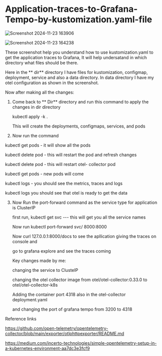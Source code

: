 # Application-traces-to-Grafana-Tempo-by-kustomization.yaml-file

![Screenshot 2024-11-23 163906](https://github.com/user-attachments/assets/ebebcdd5-5276-4df4-b964-3a6b45490fe0)

![Screenshot 2024-11-23 164238](https://github.com/user-attachments/assets/b00c17d1-58a6-46b4-b418-abec28e5f4f8)

These screenshot help you understand how to use kustomization.yaml to get the application traces to Grafana, It will help undersatand in which directory what files should be there.

Here in the ** dir** directory I have files for kustomization, configmap, deployment, service and also a data directory. In data directory I have my otel configuration as shown in the screenshot.

Now after making all the changes:

1. Come back to ** Dir** directory and run this command to apply the changes in dir directory

   kubectl apply -k .

   This will create the deployments, configmaps, services, and pods

3. Now run the command

  kubectl get pods - it will show all the pods

  kubectl delete pod <applicatiobn-pod-name> - this will restart the pod and refresh changes

  kubectl delete pod <otel-collector-pod> - this will restart otel- collector pod

  kubectl get pods - new pods will come

  kubectl logs <applicatiobn-pod-name> - you should see the  metrics, traces and logs

  kubectl logs <otel-collector-pod> you should see that otel is ready to get the data


3. Now Run the port-forward command as the service type for application is ClusterIP

   first run, kubectl get svc --- this will get you all the service names

   Now run kubectl port-forward svc/<service-name of application> 8000:8000

   Now curl 127.0.0.1:8000/docs to see the apllication giving the traces on console and

   go to grafana explore and see the traces coming



   Key changes made by me:

   changing the service to ClusteIP

   changing the otel collector image from otel/otel-collector:0.33.0 to otel/otel-collector-k8s

   Adding the container port 4318 also in the otel-collector deployment.yaml

   and changing the port of grafana tempo from 3200 to 4318
   


Reference links

https://github.com/open-telemetry/opentelemetry-collector/blob/main/exporter/otlphttpexporter/README.md

https://medium.com/incerto-technologies/simple-opentelemetry-setup-in-a-kubernetes-environment-aa7dc3e3fcf9


